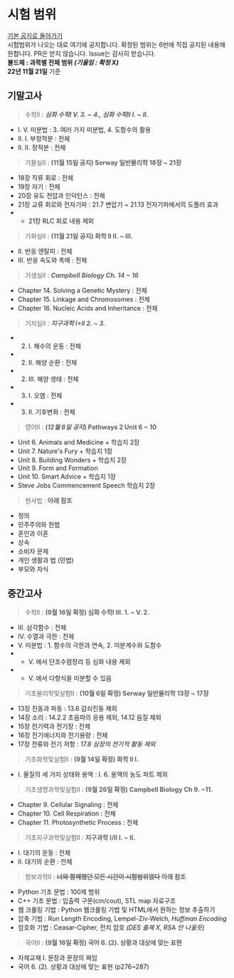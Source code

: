 # 시험 범위
[기본 공지로 돌아가기](https://annyeong-one.github.io/gshs106_gongji/) \
시험범위가 나오는 대로 여기에 공지합니다. 확정된 범위는 6반에 직접 공지된 내용에 한합니다. PR은 받지 않습니다. Issue는 감사히 받습니다.\
**볼드체 : 과목별 전체 범위 _(기울임 : 확정 X)_** \
**22년 11월 21일** 기준

## 기말고사
> 수학II : **_심화 수학I V. 3. ~ 4., 심화 수학II I. ~ II._**
- I. V. 미분법 : 3. 여러 가지 미분법, 4. 도함수의 활용
- II. I. 부정적분 : 전체
- II. II. 정적분 : 전체

> 기물실II : **(11월 15일 공지) Serway 일반물리학 18장 ~ 21장**
- 18장 직류 회로 : 전체
- 19장 자기 : 전체
- 20장 유도 전압과 인덕턴스 : 전체
- 21장 교류 회로와 전자기파 : 21.7 변압기 ~ 21.13 전자기파에서의 도플러 효과
- * 21장 RLC 회로 내용 제외

> 기화실II : **(11월 21일 공지) 화학 II II. ~ III.**
- II. 반응 엔탈피 : 전체
- III. 반응 속도와 촉매 : 전체

> 기생실II : **_Campbell Biology Ch. 14 ~ 16_**
- Chapter 14. Solving a Genetic Mystery : 전체
- Chapter 15. Linkage and Chromosomes : 전체
- Chapter 16. Nucleic Acids and Inheritance : 전체

> 기지실II : **_지구과학 I+II 2. ~ 3._**
- 2. I. 해수의 운동 : 전체
- 2. II. 해양 순환 : 전체
- 2. III. 해양 생태 : 전체
- 3. I. 오염 : 전체
- 3. II. 기후변화 : 전체

> 영어II : **(_12월 8일 공지_) Pathways 2 Unit 6 ~ 10**
- Unit 6. Animals and Medicine + 학습지 2장
- Unit 7. Nature's Fury + 학습지 1장
- Unit 8. Building Wonders + 학습지 2장
- Unit 9. Form and Formation
- Unit 10. Smart Advice + 학습지 1장
- Steve Jobs Commencement Speech 학습지 2장

> 현사법 : **아래 참조**
- 정의
- 민주주의와 헌법
- 혼인과 이혼
- 상속
- 소비자 문제
- 개인 생활과 법 (민법)
- 부모와 자식

## 중간고사
> 수학II : **(9월 16일 확정) 심화 수학I III. 1. ~ V. 2.**
- III. 삼각함수 : 전체
- IV. 수열과 극한 : 전체
- V. 미분법 : 1. 함수의 극한과 연속, 2. 미분계수와 도함수
- * V. 에서 단조수렴정리 등 심화 내용 제외
- * V. 에서 다항식을 미분할 수 있음

> 기초물리학및실험II : **(10월 6일 확정) Serway 일반물리학 13장 ~ 17장**
- 13장 진동과 파동 : 13.6 감쇠진동 제외
- 14장 소리 : 14.2.2 초음파의 응용 제외, 14.12 음질 제외
- 15장 전기력과 전기장 : 전체
- 16장 전기에너지와 전기용량 : 전체
- 17장 전류와 전기 저항 : _17.8 심장의 전기적 활동 제외_

> 기초화학및실험II : **(9월 14일 확정) 화학 II I.**
- I. 물질의 세 가지 상태와 용액 : I. 6. 용액의 농도 파트 제외

> 기초생명과학및실험II : **(9월 26일 확정) Campbell Biology Ch 9. ~11.**
- Chapter 9. Cellular Signaling : 전체
- Chapter 10. Cell Respiration : 전체
- Chapter 11. Photosynthetic Process : 전체

> 기초지구과학및실험II : **지구과학 I/II I. ~ II.**
- I. 대기의 운동 : 전체
- II. 대기의 순환 : 전체

> 정보과학II : **~~너와 함께했던 모든 시간이 시험범위였다~~ 아래 참조**
- Python 기초 문법 : 100제 범위
- C++ 기초 문법 : 입출력 구문(cin/cout), STL map 자료구조
- 웹 크롤링 기법 : Python 웹크롤링 기법 및 HTML에서 원하는 정보 추출하기
- 압축 기법 : Run Length Encoding, Lempel-Ziv-Welch, _Huffman Encoding_
- 암호화 기법 : Ceasar-Cipher, 전치 암호 _(DES 출제 X, RSA 안 나올듯)_

> 국어II : **(9월 16일 확정) 국어 6. (2). 상황과 대상에 맞는 표현**
- 자체교재 I. 문장과 문장의 짜임
- 국어 6. (2). 상황과 대상에 맞는 표현 (p276~287)
